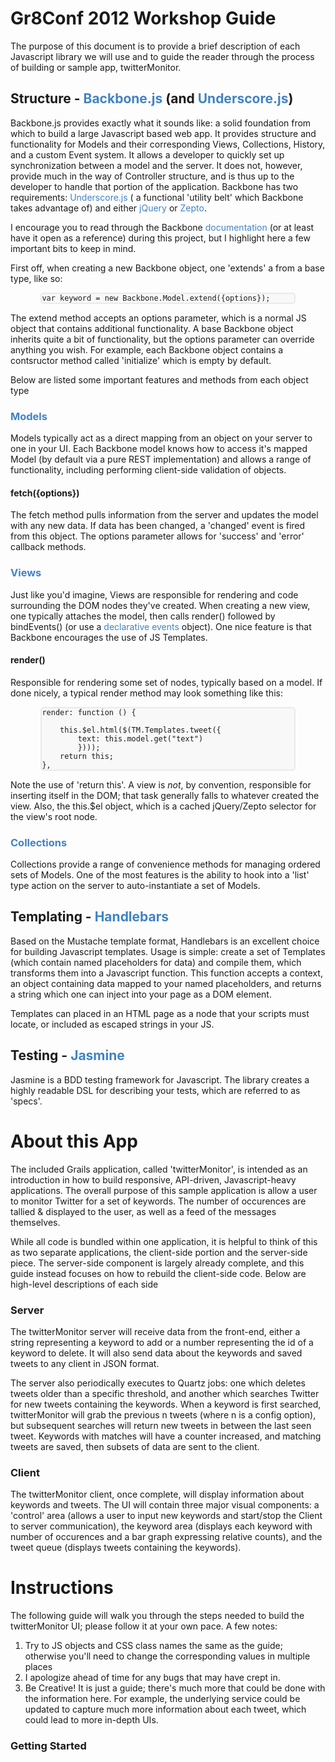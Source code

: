 <style>
	code {
		border: 2px solid #EAEAEA;
		background-color: #F8F8F8;
		border-radius: 5px;
		width: 80%;
		margin: 0 auto;
		padding: 1.5em;
		display: block;
	}

	a {
		color: #4183C4;		
		text-decoration: none;
	}

	a:hover {
		text-decoration: underline;
	}
</style>

Gr8Conf 2012 Workshop Guide
========

The purpose of this document is to provide a brief description of each Javascript library we will use and to guide the reader through the process of building or sample app, twitterMonitor.

Structure - [Backbone.js][backbone] (and [Underscore.js][underscore])
------------

Backbone.js provides exactly what it sounds like: a solid foundation from which to build a large Javascript based web app. It provides structure and functionality for Models and their corresponding Views, Collections, History, and a custom Event system. It allows a developer to quickly set up synchronization between a model and the server. It does not, however, provide much in the way of Controller structure, and is thus up to the developer to handle that portion of the application. Backbone has two requirements: [Underscore.js][underscore] ( a functional 'utility belt' which Backbone takes advantage of) and either [jQuery][jquery] or [Zepto][zepto].

I encourage you to read through the Backbone [documentation][backbone] (or at least have it open as a reference) during this project, but I highlight here a few important bits to keep in mind.

First off, when creating a new Backbone object, one 'extends' a from a base type, like so: 

	var keyword = new Backbone.Model.extend({options});


The extend method accepts an options parameter, which is a normal JS object that contains additional functionality. A base Backbone object inherits quite a bit of functionality, but the options parameter can override anything you wish. For example, each Backbone object contains a contsructor method called 'initialize' which is empty by default.


Below are listed some important features and methods from each object type

### [Models](http://backbonejs.org/#Model)

Models typically act as a direct mapping from an object on your server to one in your UI. Each Backbone model knows how to access it's mapped Model (by default via a pure REST implementation) and allows a range of functionality, including performing client-side validation of objects.

#### fetch({options})
The fetch method pulls information from the server and updates the model with any new data. If data has been changed, a 'changed' event is fired from this object. The options parameter allows for 'success' and 'error' callback methods.


### [Views](http://backbonejs.org/#View)

Just like you'd imagine, Views are responsible for rendering and code surrounding the DOM nodes they've created. When creating a new view, one typically attaches the model, then calls render() followed by bindEvents() (or use a [declarative events](http://backbonejs.org/#View-delegateEvents) object). One nice feature is that Backbone encourages the use of JS Templates.

#### render()
Responsible for rendering some set of nodes, typically based on a model. If done nicely, a typical render method may look something like this:

	render: function () {
        
        this.$el.html($(TM.Templates.tweet({
        	text: this.model.get("text")
        	})));
        return this;
    },

Note the use of 'return this'. A view is *not*, by convention, responsible for inserting itself in the DOM; that task generally falls to whatever created the view. Also, the this.$el object, which is a cached jQuery/Zepto selector for the view's root node.

### [Collections](http://backbonejs.org/#Collection)

Collections provide a range of convenience methods for managing ordered sets of Models. One of the most features is the ability to hook into a 'list' type action on the server to auto-instantiate a set of Models.



Templating - [Handlebars][handlebars]
--------------

Based on the Mustache template format, Handlebars is an excellent choice for building Javascript templates. Usage is simple: create a set of Templates (which contain named placeholders for data) and compile them, which transforms them into a Javascript function. This function accepts a context, an object containing data mapped to your named placeholders, and returns a string which one can inject into your page as a DOM element. 

Templates can placed in an HTML page as a node that your scripts must locate, or included as escaped strings in your JS. 


Testing - [Jasmine][jasmine]
----------

Jasmine is a BDD testing framework for Javascript. The library creates a highly readable DSL for describing your tests, which are referred to as 'specs'.


About this App
======

The included Grails application, called 'twitterMonitor', is intended as an introduction in how to build responsive, API-driven, Javascript-heavy applications. The overall purpose of this sample application is allow a user to monitor Twitter for a set of keywords. The number of occurences are tallied & displayed to the user, as well as a feed of the messages themselves.

While all code is bundled within one application, it is helpful to think of this as two separate applications, the client-side portion and the server-side piece. The server-side component is largely already complete, and this guide instead focuses on how to rebuild the client-side code. Below are high-level descriptions of each side

### Server

The twitterMonitor server will receive data from the front-end, either a string representing a keyword to add or a number representing the id of a keyword to delete. It will also send data about the keywords and saved tweets to any client in JSON format. 

The server also periodically executes to Quartz jobs: one which deletes tweets older than a specific threshold, and another which searches Twitter for new tweets containing the keywords. When a keyword is first searched, twitterMonitor will grab the previous n tweets (where n is a config option), but subsequent searches will return new tweets in between the last seen tweet. Keywords with matches will have a counter increased, and matching tweets are saved, then subsets of data are sent to the client.


### Client

The twitterMonitor client, once complete, will display information about keywords and tweets. The UI will contain three major visual components: a 'control' area (allows a user to input new keywords and start/stop the Client to server communication), the keyword area (displays each keyword with number of occurences and a bar graph expressing relative counts), and the tweet queue (displays tweets containing the keywords).



Instructions
=====

The following guide will walk you through the steps needed to build the twitterMonitor UI; please follow it at your own pace. A few notes: 

1.	Try to JS objects and CSS class names the same as the guide; otherwise you'll need to change the corresponding values in multiple places
2.	I apologize ahead of time for any bugs that may have crept in.
3.	Be Creative! It is just a guide; there's much more that could be done with the information here. For example, the underlying service could be updated to capture much more information about each tweet, which could lead to more in-depth UIs. 


### Getting Started










[backbone]: http://backbonejs.org/  "Backbone.js"
[underscore]: http://documentcloud.github.com/underscore/  "Underscore.js"
[handlebars]: http://handlebarsjs.com/ "Handlebars Templating"
[jasmine]: http://pivotal.github.com/jasmine/ "Jasmine BDD Testing"
[jquery]: http://jquery.com/ "jQuery"
[zepto]: http://zeptojs.com/ "Zepto.js"